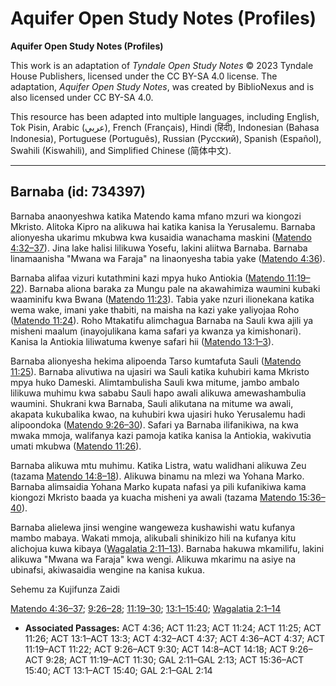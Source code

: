 # Aquifer Open Study Notes (Profiles)

**Aquifer Open Study Notes (Profiles)**

This work is an adaptation of *Tyndale Open Study Notes* © 2023 Tyndale House Publishers, licensed under the CC BY\-SA 4\.0 license. The adaptation, *Aquifer Open Study Notes*, was created by BiblioNexus and is also licensed under CC BY\-SA 4\.0\.

This resource has been adapted into multiple languages, including English, Tok Pisin, Arabic (عربي), French (Français), Hindi (हिंदी), Indonesian (Bahasa Indonesia), Portuguese (Português), Russian (Русский), Spanish (Español), Swahili (Kiswahili), and Simplified Chinese (简体中文).



--------------------------------

## Barnaba (id: 734397)

Barnaba anaonyeshwa katika Matendo kama mfano mzuri wa kiongozi Mkristo. Alitoka Kipro na alikuwa hai katika kanisa la Yerusalemu. Barnaba alionyesha ukarimu mkubwa kwa kusaidia wanachama maskini ([Matendo 4:32–37](https://ref.ly/Acts4:32-Acts4:37)). Jina lake halisi lilikuwa Yosefu, lakini aliitwa Barnaba. Barnaba linamaanisha "Mwana wa Faraja" na linaonyesha tabia yake ([Matendo 4:36](https://ref.ly/Acts4:36)).

Barnaba alifaa vizuri kutathmini kazi mpya huko Antiokia ([Matendo 11:19–22](https://ref.ly/Acts11:19-Acts11:22)). Barnaba aliona baraka za Mungu pale na akawahimiza waumini kubaki waaminifu kwa Bwana ([Matendo 11:23](https://ref.ly/Acts11:23)). Tabia yake nzuri ilionekana katika wema wake, imani yake thabiti, na maisha na kazi yake yaliyojaa Roho ([Matendo 11:24](https://ref.ly/Acts11:24)). Roho Mtakatifu alimchagua Barnaba na Sauli kwa ajili ya misheni maalum (inayojulikana kama safari ya kwanza ya kimishonari). Kanisa la Antiokia liliwatuma kwenye safari hii ([Matendo 13:1–3](https://ref.ly/Acts13:1-Acts13:3)).

Barnaba alionyesha hekima alipoenda Tarso kumtafuta Sauli ([Matendo 11:25](https://ref.ly/Acts11:25)). Barnaba alivutiwa na ujasiri wa Sauli katika kuhubiri kama Mkristo mpya huko Dameski. Alimtambulisha Sauli kwa mitume, jambo ambalo lilikuwa muhimu kwa sababu Sauli hapo awali alikuwa amewashambulia waumini. Shukrani kwa Barnaba, Sauli alikutana na mitume wa awali, akapata kukubalika kwao, na kuhubiri kwa ujasiri huko Yerusalemu hadi alipoondoka ([Matendo 9:26–30](https://ref.ly/Acts9:26-Acts9:30)). Safari ya Barnaba ilifanikiwa, na kwa mwaka mmoja, walifanya kazi pamoja katika kanisa la Antiokia, wakivutia umati mkubwa ([Matendo 11:26](https://ref.ly/Acts11:26)).

Barnaba alikuwa mtu muhimu. Katika Listra, watu walidhani alikuwa Zeu (tazama [Matendo 14:8–18](https://ref.ly/Acts14:8-Acts14:18)). Alikuwa binamu na mlezi wa Yohana Marko. Barnaba alimsaidia Yohana Marko kupata nafasi ya pili kufanikiwa kama kiongozi Mkristo baada ya kuacha misheni ya awali (tazama [Matendo 15:36–40](https://ref.ly/Acts15:36-Acts15:40)).

Barnaba alielewa jinsi wengine wangeweza kushawishi watu kufanya mambo mabaya. Wakati mmoja, alikubali shinikizo hili na kufanya kitu alichojua kuwa kibaya ([Wagalatia 2:11–13](https://ref.ly/Gal2:11-Gal2:13)). Barnaba hakuwa mkamilifu, lakini alikuwa "Mwana wa Faraja" kwa wengi. Alikuwa mkarimu na asiye na ubinafsi, akiwasaidia wengine na kanisa kukua.

Sehemu za Kujifunza Zaidi

[Matendo 4:36–37](https://ref.ly/Acts4:36-Acts4:37); [9:26–28](https://ref.ly/Acts9:26-Acts9:28); [11:19–30](https://ref.ly/Acts11:19-Acts11:30); [13:1–15:40](https://ref.ly/Acts13:1-Acts15:40); [Wagalatia 2:1–14](https://ref.ly/Gal2:1-Gal2:14)

* **Associated Passages:** ACT 4:36; ACT 11:23; ACT 11:24; ACT 11:25; ACT 11:26; ACT 13:1–ACT 13:3; ACT 4:32–ACT 4:37; ACT 4:36–ACT 4:37; ACT 11:19–ACT 11:22; ACT 9:26–ACT 9:30; ACT 14:8–ACT 14:18; ACT 9:26–ACT 9:28; ACT 11:19–ACT 11:30; GAL 2:11–GAL 2:13; ACT 15:36–ACT 15:40; ACT 13:1–ACT 15:40; GAL 2:1–GAL 2:14

